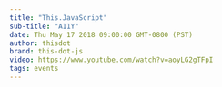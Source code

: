 ```yaml
---
title: "This.JavaScript"
sub-title: "A11Y"
date: Thu May 17 2018 09:00:00 GMT-0800 (PST)
author: thisdot
brand: this-dot-js
video: https://www.youtube.com/watch?v=aoyLG2gTFpI
tags: events
---
```

